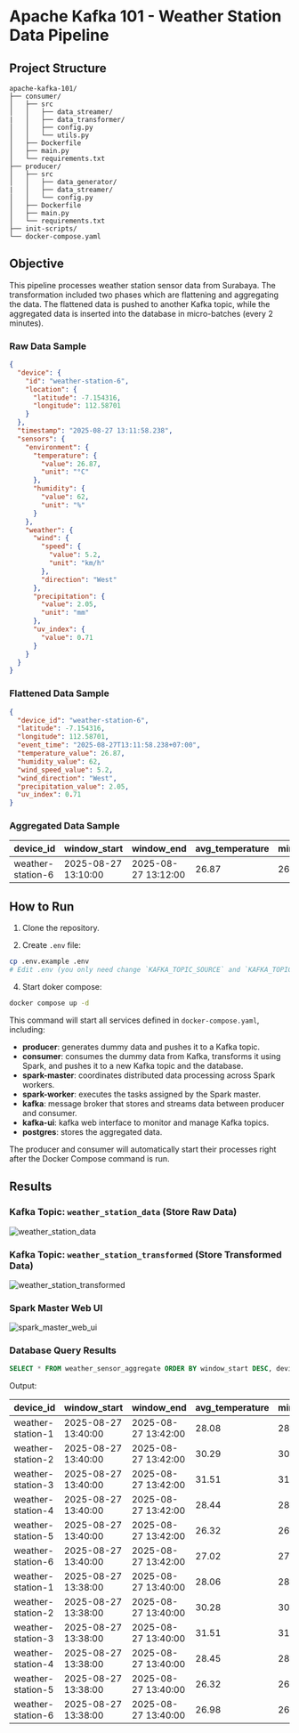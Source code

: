 # Apache Kafka 101 - Weather Station Data Pipeline

## Project Structure

```
apache-kafka-101/
├── consumer/
│   ├── src
│   │   ├── data_streamer/
|   │   ├── data_transformer/
│   │   ├── config.py
│   │   └── utils.py
│   ├── Dockerfile
│   ├── main.py
│   └── requirements.txt
├── producer/
│   ├── src
│   │   ├── data_generator/
|   │   ├── data_streamer/
│   │   └── config.py
│   ├── Dockerfile
│   ├── main.py
│   └── requirements.txt
├── init-scripts/
└── docker-compose.yaml
```

## Objective

This pipeline processes weather station sensor data from Surabaya. The transformation included two phases which are flattening and aggregating the data. The flattened data is pushed to another Kafka topic, while the aggregated data is inserted into the database in micro-batches (every 2 minutes).

### Raw Data Sample

```json
{
  "device": {
    "id": "weather-station-6",
    "location": {
      "latitude": -7.154316,
      "longitude": 112.58701
    }
  },
  "timestamp": "2025-08-27 13:11:58.238",
  "sensors": {
    "environment": {
      "temperature": {
        "value": 26.87,
        "unit": "°C"
      },
      "humidity": {
        "value": 62,
        "unit": "%"
      }
    },
    "weather": {
      "wind": {
        "speed": {
          "value": 5.2,
          "unit": "km/h"
        },
        "direction": "West"
      },
      "precipitation": {
        "value": 2.05,
        "unit": "mm"
      },
      "uv_index": {
        "value": 0.71
      }
    }
  }
}
```

### Flattened Data Sample

```json
{
  "device_id": "weather-station-6",
  "latitude": -7.154316,
  "longitude": 112.58701,
  "event_time": "2025-08-27T13:11:58.238+07:00",
  "temperature_value": 26.87,
  "humidity_value": 62,
  "wind_speed_value": 5.2,
  "wind_direction": "West",
  "precipitation_value": 2.05,
  "uv_index": 0.71
}
```

### Aggregated Data Sample

| device_id         | window_start        | window_end          | avg_temperature | min_temperature | max_temperature | avg_humidity | avg_wind_speed | max_uv_index |
| ----------------- | ------------------- | ------------------- | --------------- | --------------- | --------------- | ------------ | -------------- | ------------ |
| weather-station-6 | 2025-08-27 13:10:00 | 2025-08-27 13:12:00 | 26.87           | 26.87           | 26.87           | 62           | 5.2            | 0.71         |

## How to Run

1. Clone the repository.

2. Create `.env` file:

```bash
cp .env.example .env
# Edit .env (you only need change `KAFKA_TOPIC_SOURCE` and `KAFKA_TOPIC_TARGET`)
```

4. Start doker compose:

```bash
docker compose up -d
```

This command will start all services defined in `docker-compose.yaml`, including:

- **producer**: generates dummy data and pushes it to a Kafka topic.
- **consumer**: consumes the dummy data from Kafka, transforms it using Spark, and pushes it to a new Kafka topic and the database.
- **spark-master**: coordinates distributed data processing across Spark workers.
- **spark-worker**: executes the tasks assigned by the Spark master.
- **kafka**: message broker that stores and streams data between producer and consumer.
- **kafka-ui**: kafka web interface to monitor and manage Kafka topics.
- **postgres**: stores the aggregated data.

The producer and consumer will automatically start their processes right after the Docker Compose command is run.

## Results

### Kafka Topic: `weather_station_data` (Store Raw Data)

![weather_station_data](./images/weather_station_raw_data.png)

### Kafka Topic: `weather_station_transformed` (Store Transformed Data)

![weather_station_transformed](./images/weather_station_transformed_data.png)

### Spark Master Web UI

![spark_master_web_ui](./images/spark_master_web_ui.png)

### Database Query Results

```sql
SELECT * FROM weather_sensor_aggregate ORDER BY window_start DESC, device_id LIMIT 12;
```

Output:

| device_id         | window_start        | window_end          | avg_temperature | min_temperature | max_temperature | avg_humidity | avg_wind_speed | max_uv_index |
| ----------------- | ------------------- | ------------------- | --------------- | --------------- | --------------- | ------------ | -------------- | ------------ |
| weather-station-1 | 2025-08-27 13:40:00 | 2025-08-27 13:42:00 | 28.08           | 28.07           | 28.09           | 53           | 7.48           | 0.64         |
| weather-station-2 | 2025-08-27 13:40:00 | 2025-08-27 13:42:00 | 30.29           | 30.27           | 30.30           | 54           | 5.00           | 7.29         |
| weather-station-3 | 2025-08-27 13:40:00 | 2025-08-27 13:42:00 | 31.51           | 31.48           | 31.54           | 49           | 8.51           | 5.11         |
| weather-station-4 | 2025-08-27 13:40:00 | 2025-08-27 13:42:00 | 28.44           | 28.40           | 28.46           | 73           | 9.40           | 0.52         |
| weather-station-5 | 2025-08-27 13:40:00 | 2025-08-27 13:42:00 | 26.32           | 26.30           | 26.36           | 67           | 8.58           | 0.52         |
| weather-station-6 | 2025-08-27 13:40:00 | 2025-08-27 13:42:00 | 27.02           | 27.00           | 27.04           | 61           | 5.16           | 0.76         |
| weather-station-1 | 2025-08-27 13:38:00 | 2025-08-27 13:40:00 | 28.06           | 28.05           | 28.08           | 53           | 7.51           | 0.63         |
| weather-station-2 | 2025-08-27 13:38:00 | 2025-08-27 13:40:00 | 30.28           | 30.26           | 30.30           | 56           | 5.02           | 7.30         |
| weather-station-3 | 2025-08-27 13:38:00 | 2025-08-27 13:40:00 | 31.51           | 31.47           | 31.55           | 48           | 8.52           | 5.12         |
| weather-station-4 | 2025-08-27 13:38:00 | 2025-08-27 13:40:00 | 28.45           | 28.43           | 28.48           | 73           | 9.40           | 0.54         |
| weather-station-5 | 2025-08-27 13:38:00 | 2025-08-27 13:40:00 | 26.32           | 26.30           | 26.35           | 67           | 8.54           | 0.54         |
| weather-station-6 | 2025-08-27 13:38:00 | 2025-08-27 13:40:00 | 26.98           | 26.97           | 26.99           | 62           | 5.16           | 0.79         |

